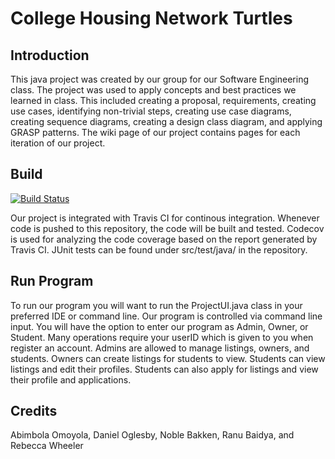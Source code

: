 # College Housing Network Turtles

## Introduction
This java project was created by our group for our Software Engineering class. The project was used to apply concepts and best practices we learned in class. This included creating a proposal, requirements, creating use cases, identifying non-trivial steps, creating use case diagrams, creating sequence diagrams, creating a design class diagram, and applying GRASP patterns. The wiki page of our project contains pages for each iteration of our project. 

## Build

[![Build Status](https://travis-ci.com/UTDClassroom/cse33540w2-s21-utdclassroom-groupproject-private-repo-cse33540w2-s21-group-2.svg?token=vPFB8GmDa4JQqZSViqag&branch=master)](https://travis-ci.com/UTDClassroom/cse33540w2-s21-utdclassroom-groupproject-private-repo-cse33540w2-s21-group-2)

Our project is integrated with Travis CI for continous integration. Whenever code is pushed to this repository, the code will be built and tested. Codecov is used for analyzing the code coverage based on the report generated by Travis CI. JUnit tests can be found under src/test/java/ in the repository.

## Run Program
To run our program you will want to run the ProjectUI.java class in your preferred IDE or command line. Our program is controlled via command line input. You will have the option to enter our program as Admin, Owner, or Student. Many operations require your userID which is given to you when register an account. Admins are allowed to manage listings, owners, and students. Owners can create listings for students to view. Students can view listings and edit their profiles. Students can also apply for listings and view their profile and applications.


## Credits
Abimbola Omoyola, Daniel Oglesby, Noble Bakken, Ranu Baidya, and Rebecca Wheeler
